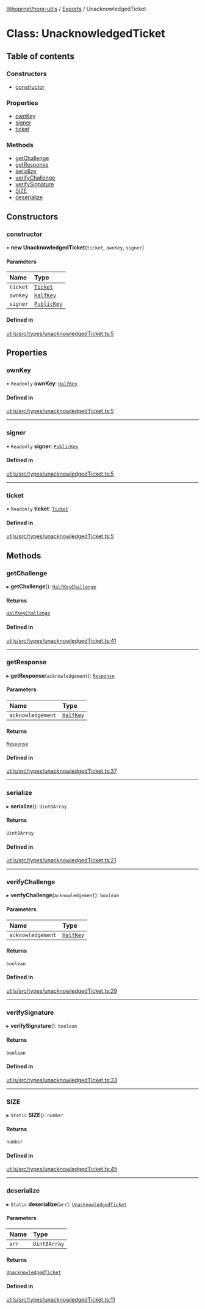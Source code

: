 [@hoprnet/hopr-utils](../README.md) / [Exports](../modules.md) / UnacknowledgedTicket

# Class: UnacknowledgedTicket

## Table of contents

### Constructors

- [constructor](UnacknowledgedTicket.md#constructor)

### Properties

- [ownKey](UnacknowledgedTicket.md#ownkey)
- [signer](UnacknowledgedTicket.md#signer)
- [ticket](UnacknowledgedTicket.md#ticket)

### Methods

- [getChallenge](UnacknowledgedTicket.md#getchallenge)
- [getResponse](UnacknowledgedTicket.md#getresponse)
- [serialize](UnacknowledgedTicket.md#serialize)
- [verifyChallenge](UnacknowledgedTicket.md#verifychallenge)
- [verifySignature](UnacknowledgedTicket.md#verifysignature)
- [SIZE](UnacknowledgedTicket.md#size)
- [deserialize](UnacknowledgedTicket.md#deserialize)

## Constructors

### constructor

• **new UnacknowledgedTicket**(`ticket`, `ownKey`, `signer`)

#### Parameters

| Name | Type |
| :------ | :------ |
| `ticket` | [`Ticket`](Ticket.md) |
| `ownKey` | [`HalfKey`](HalfKey.md) |
| `signer` | [`PublicKey`](PublicKey.md) |

#### Defined in

[utils/src/types/unacknowledgedTicket.ts:5](https://github.com/hoprnet/hoprnet/blob/master/packages/utils/src/types/unacknowledgedTicket.ts#L5)

## Properties

### ownKey

• `Readonly` **ownKey**: [`HalfKey`](HalfKey.md)

#### Defined in

[utils/src/types/unacknowledgedTicket.ts:5](https://github.com/hoprnet/hoprnet/blob/master/packages/utils/src/types/unacknowledgedTicket.ts#L5)

___

### signer

• `Readonly` **signer**: [`PublicKey`](PublicKey.md)

#### Defined in

[utils/src/types/unacknowledgedTicket.ts:5](https://github.com/hoprnet/hoprnet/blob/master/packages/utils/src/types/unacknowledgedTicket.ts#L5)

___

### ticket

• `Readonly` **ticket**: [`Ticket`](Ticket.md)

#### Defined in

[utils/src/types/unacknowledgedTicket.ts:5](https://github.com/hoprnet/hoprnet/blob/master/packages/utils/src/types/unacknowledgedTicket.ts#L5)

## Methods

### getChallenge

▸ **getChallenge**(): [`HalfKeyChallenge`](HalfKeyChallenge.md)

#### Returns

[`HalfKeyChallenge`](HalfKeyChallenge.md)

#### Defined in

[utils/src/types/unacknowledgedTicket.ts:41](https://github.com/hoprnet/hoprnet/blob/master/packages/utils/src/types/unacknowledgedTicket.ts#L41)

___

### getResponse

▸ **getResponse**(`acknowledgement`): [`Response`](Response.md)

#### Parameters

| Name | Type |
| :------ | :------ |
| `acknowledgement` | [`HalfKey`](HalfKey.md) |

#### Returns

[`Response`](Response.md)

#### Defined in

[utils/src/types/unacknowledgedTicket.ts:37](https://github.com/hoprnet/hoprnet/blob/master/packages/utils/src/types/unacknowledgedTicket.ts#L37)

___

### serialize

▸ **serialize**(): `Uint8Array`

#### Returns

`Uint8Array`

#### Defined in

[utils/src/types/unacknowledgedTicket.ts:21](https://github.com/hoprnet/hoprnet/blob/master/packages/utils/src/types/unacknowledgedTicket.ts#L21)

___

### verifyChallenge

▸ **verifyChallenge**(`acknowledgement`): `boolean`

#### Parameters

| Name | Type |
| :------ | :------ |
| `acknowledgement` | [`HalfKey`](HalfKey.md) |

#### Returns

`boolean`

#### Defined in

[utils/src/types/unacknowledgedTicket.ts:29](https://github.com/hoprnet/hoprnet/blob/master/packages/utils/src/types/unacknowledgedTicket.ts#L29)

___

### verifySignature

▸ **verifySignature**(): `boolean`

#### Returns

`boolean`

#### Defined in

[utils/src/types/unacknowledgedTicket.ts:33](https://github.com/hoprnet/hoprnet/blob/master/packages/utils/src/types/unacknowledgedTicket.ts#L33)

___

### SIZE

▸ `Static` **SIZE**(): `number`

#### Returns

`number`

#### Defined in

[utils/src/types/unacknowledgedTicket.ts:45](https://github.com/hoprnet/hoprnet/blob/master/packages/utils/src/types/unacknowledgedTicket.ts#L45)

___

### deserialize

▸ `Static` **deserialize**(`arr`): [`UnacknowledgedTicket`](UnacknowledgedTicket.md)

#### Parameters

| Name | Type |
| :------ | :------ |
| `arr` | `Uint8Array` |

#### Returns

[`UnacknowledgedTicket`](UnacknowledgedTicket.md)

#### Defined in

[utils/src/types/unacknowledgedTicket.ts:11](https://github.com/hoprnet/hoprnet/blob/master/packages/utils/src/types/unacknowledgedTicket.ts#L11)
